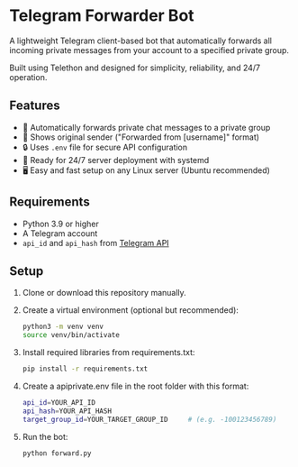 # Telegram Forwarder Bot

A lightweight Telegram client-based bot that automatically forwards all incoming private messages from your account to a specified private group.

Built using Telethon and designed for simplicity, reliability, and 24/7 operation.

## Features

- 📩 Automatically forwards private chat messages to a private group
- 👤 Shows original sender ("Forwarded from [username]" format)
- 🔒 Uses `.env` file for secure API configuration
- 🔄 Ready for 24/7 server deployment with systemd
- 🖥️ Easy and fast setup on any Linux server (Ubuntu recommended)

## Requirements

- Python 3.9 or higher
- A Telegram account
- `api_id` and `api_hash` from [Telegram API](https://my.telegram.org)

## Setup

1. Clone or download this repository manually.

2. Create a virtual environment (optional but recommended):
   ```bash
   python3 -m venv venv
   source venv/bin/activate

3. Install required libraries from requirements.txt:
   ```bash
   pip install -r requirements.txt

4. Create a apiprivate.env file in the root folder with this format:
   ```bash
   api_id=YOUR_API_ID
   api_hash=YOUR_API_HASH
   target_group_id=YOUR_TARGET_GROUP_ID     # (e.g. -100123456789)

5. Run the bot:
   ```bash
   python forward.py
